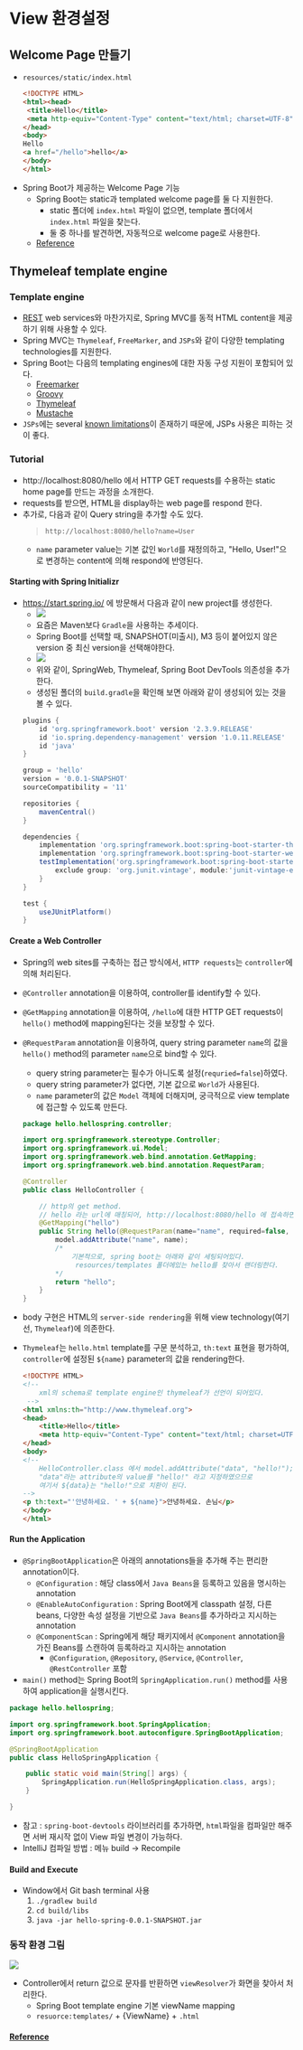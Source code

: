 # View 환경설정
## Welcome Page 만들기
- `resources/static/index.html`
    ```html
    <!DOCTYPE HTML>
    <html><head>
     <title>Hello</title>
     <meta http-equiv="Content-Type" content="text/html; charset=UTF-8" />
    </head>
    <body>
    Hello
    <a href="/hello">hello</a>
    </body>
    </html>
    ```
- Spring Boot가 제공하는 Welcome Page 기능
    - Spring Boot는 static과 templated welcome page를 둘 다 지원한다.
        - static 폴더에 `index.html` 파일이 없으면, template 폴더에서 `index.html` 파일을 찾는다.
        - 둘 중 하나를 발견하면, 자동적으로 welcome page로 사용한다.
    - [Reference ](https://docs.spring.io/spring-boot/docs/2.3.1.RELEASE/reference/html/spring-boot-features.html#boot-features-spring-mvc-welcome-page)

## Thymeleaf template engine
### Template engine
- [REST](https://gangnam-americano.tistory.com/39) web services와 마찬가지로, Spring MVC를 동적 HTML content을 제공하기 위해 사용할 수 있다.
- Spring MVC는 `Thymeleaf`, `FreeMarker`, and `JSPs`와 같이 다양한 templating technologies를 지원한다.
- Spring Boot는 다음의 templating engines에 대한 자동 구성 지원이 포함되어 있다.
    - [Freemarker](https://freemarker.apache.org/docs/)
    - [Groovy](https://docs.groovy-lang.org/docs/next/html/documentation/template-engines.html#_the_markuptemplateengine)
    - [Thymeleaf](https://www.thymeleaf.org/)
    - [Mustache](https://mustache.github.io/)
- `JSPs`에는 several [known limitations](https://docs.spring.io/spring-boot/docs/2.3.1.RELEASE/reference/html/spring-boot-features.html#boot-features-jsp-limitations)이 존재하기 때문에, JSPs 사용은 피하는 것이 좋다.
### Tutorial
- http://localhost:8080/hello 에서 HTTP GET requests를 수용하는 static home page를 만드는 과정을 소개한다.
- requests를 받으면, HTML을 display하는 web page를 respond 한다.
- 추가로, 다음과 같이 Query string을 추가할 수도 있다.
    > `http://localhost:8080/hello?name=User`
    - `name` parameter value는 기본 값인 `World`를 재정의하고, "Hello, User!"으로 변경하는 content에 의해 respond에 반영된다.

#### Starting with Spring Initializr
- https://start.spring.io/ 에 방문해서 다음과 같이 new project를 생성한다.
    - ![](imgs/1.PNG)
    - 요즘은 Maven보다 `Gradle`을 사용하는 추세이다.
    - Spring Boot를 선택할 때, SNAPSHOT(미출시), M3 등이 붙어있지 않은 version 중 최신 version을 선택해야한다.
    - ![](imgs/2.PNG)
    - 위와 같이, SpringWeb, Thymeleaf, Spring Boot DevTools 의존성을 추가한다.
    - 생성된 폴더의 `build.gradle`을 확인해 보면 아래와 같이 생성되어 있는 것을 볼 수 있다.
    ```gradle
    plugins {
	    id 'org.springframework.boot' version '2.3.9.RELEASE'
	    id 'io.spring.dependency-management' version '1.0.11.RELEASE'
	    id 'java'
    }

    group = 'hello'
    version = '0.0.1-SNAPSHOT'
    sourceCompatibility = '11'

    repositories {
    	mavenCentral()
    }

    dependencies {
    	implementation 'org.springframework.boot:spring-boot-starter-thymeleaf'
    	implementation 'org.springframework.boot:spring-boot-starter-web'
    	testImplementation('org.springframework.boot:spring-boot-starter-test') {
    		exclude group: 'org.junit.vintage', module:'junit-vintage-engine'
    	}
    }

    test {
    	useJUnitPlatform()
    }
    ```
#### Create a Web Controller
- Spring의 web sites를 구축하는 접근 방식에서, `HTTP requests`는 `controller`에 의해 처리된다.
- `@Controller` annotation을 이용하여, controller를 identify할 수 있다.
- `@GetMapping` annotation을 이용하여, `/hello`에 대한 HTTP GET requests이 `hello()` method에 mapping된다는 것을 보장할 수 있다.
- `@RequestParam` annotation을 이용하여, query string parameter `name`의 값을 `hello()` method의 parameter `name`으로 bind할 수 있다.
    - query string parameter는 필수가 아니도록 설정(`requried=false`)하였다.
    - query string parameter가 없다면, 기본 값으로 `World`가 사용된다.
    - `name` parameter의 값은 `Model` 객체에 더해지며, 궁극적으로 view template에 접근할 수 있도록 만든다.
    ```java
    package hello.hellospring.controller;

    import org.springframework.stereotype.Controller;
    import org.springframework.ui.Model;
    import org.springframework.web.bind.annotation.GetMapping;
    import org.springframework.web.bind.annotation.RequestParam;

    @Controller
    public class HelloController {

        // http의 get method.
        // hello 라는 url에 매칭되어, http://localhost:8080/hello 에 접속하면 아래의    method가 실행이 된다.
        @GetMapping("hello")
        public String hello(@RequestParam(name="name", required=false,  defaultValue="World") String name, Model model){
            model.addAttribute("name", name);
            /*
                기본적으로, spring boot는 아래와 같이 세팅되어있다.
                 resources/templates 폴더에있는 hello를 찾아서 랜더링한다.
            */
            return "hello";
        }
    }
    ```

- body 구현은 HTML의 `server-side rendering`을 위해 view technology(여기선, `Thymeleaf`)에 의존한다.
- `Thymeleaf`는 `hello.html` template를 구문 분석하고, `th:text` 표현을 평가하여, `controller`에 설정된 `${name}` parameter의 값을 rendering한다.
    ```html
    <!DOCTYPE HTML>
    <!--
        xml의 schema로 template engine인 thymeleaf가 선언이 되어있다.
     -->
    <html xmlns:th="http://www.thymeleaf.org">
    <head>
        <title>Hello</title>
        <meta http-equiv="Content-Type" content="text/html; charset=UTF-8"/>
    </head>
    <body>
    <!--
        HelloController.class 에서 model.addAttribute("data", "hello!"); 을 사용했다고 가정해보자.
        "data"라는 attribute의 value를 "hello!" 라고 지정하였으므로
        여기서 ${data}는 "hello!"으로 치환이 된다.
    -->
    <p th:text="'안녕하세요. ' + ${name}">안녕하세요. 손님</p>
    </body>
    </html>
    ```
#### Run the Application
- `@SpringBootApplication`은 아래의 annotations들을 추가해 주는 편리한 annotation이다.
    - `@Configuration` : 해당 class에서 `Java Beans`을 등록하고 있음을 명시하는 annotation
    - `@EnableAutoConfiguration` : Spring Boot에게 classpath 설정, 다른 beans, 다양한 속성 설정을 기반으로 `Java Beans`를 추가하라고 지시하는 annotation
    - `@ComponentScan` : Spring에게 해당 패키지에서 `@Component` annotation을 가진 Beans를 스캔하여 등록하라고 지시하는 annotation
        - `@Configuration`, `@Repository`, `@Service`, `@Controller`, `@RestController` 포함
- `main()` method는 Spring Boot의 `SpringApplication.run()` method를 사용하여 application을 실행시킨다.
```java
package hello.hellospring;

import org.springframework.boot.SpringApplication;
import org.springframework.boot.autoconfigure.SpringBootApplication;

@SpringBootApplication
public class HelloSpringApplication {

	public static void main(String[] args) {
		SpringApplication.run(HelloSpringApplication.class, args);
	}

}
```

- 참고 : `spring-boot-devtools` 라이브러리를 추가하면, `html`파일을 컴파일만 해주면 서버 재시작 없이 View 파일 변경이 가능하다.
- IntelliJ 컴파일 방법 : 메뉴 build -> Recompile

#### Build and Execute
- Window에서 Git bash terminal 사용
    1. `./gradlew build`
    2. `cd build/libs`
    3. `java -jar hello-spring-0.0.1-SNAPSHOT.jar`

### 동작 환경 그림
![](imgs/3.PNG)
- Controller에서 return 값으로 문자를 반환하면 `viewResolver`가 화면을 찾아서 처리한다.
    - Spring Boot template engine 기본 viewName mapping
    - `resuorce:templates/` + {ViewName} + `.html`

#### [Reference](https://spring.io/guides/gs/serving-web-content/)
